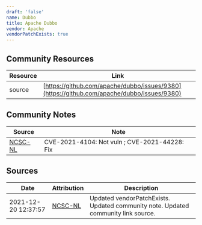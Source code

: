 ```yaml
---
draft: 'false'
name: Dubbo
title: Apache Dubbo
vendor: Apache
vendorPatchExists: true
---
```



## Community Resources
| Resource | Link |
| --- | --- |
| source | [https://github.com/apache/dubbo/issues/9380](https://github.com/apache/dubbo/issues/9380) |

## Community Notes
| Source | Note |
| --- | --- |
| [NCSC-NL](https://github.com/NCSC-NL/log4shell/blob/main/software/README.md) | CVE-2021-4104: Not vuln ; CVE-2021-44228: Fix </ul> |

## Sources
| Date | Attribution | Description |
| --- | --- | --- |
| 2021-12-20 12:37:57 | [NCSC-NL](https://github.com/NCSC-NL/log4shell/blob/main/software/README.md) | Updated vendorPatchExists. Updated community note. Updated community link source.  |
